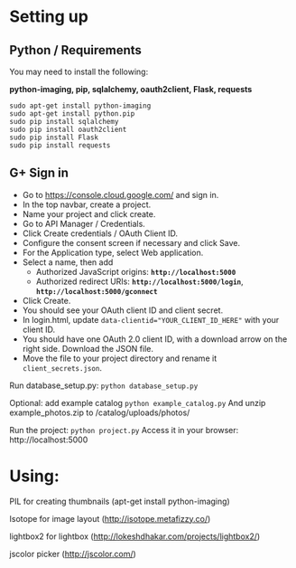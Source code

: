 # Setting up

## Python / Requirements
You may need to install the following:

**python-imaging, pip, sqlalchemy, oauth2client, Flask, requests**

```
sudo apt-get install python-imaging
sudo apt-get install python.pip
sudo pip install sqlalchemy
sudo pip install oauth2client
sudo pip install Flask
sudo pip install requests
```

## G+ Sign in

- Go to https://console.cloud.google.com/ and sign in.
- In the top navbar, create a project.
- Name your project and click create.
- Go to API Manager / Credentials.
- Click Create credentials / OAuth Client ID.
- Configure the consent screen if necessary and click Save.
- For the Application type, select Web application.
- Select a name, then add
  - Authorized JavaScript origins: **`http://localhost:5000`**
  - Authorized redirect URIs:  **`http://localhost:5000/login`**, **`http://localhost:5000/gconnect`**
- Click Create.
- You should see your OAuth client ID and client secret.
- In login.html, update `data-clientid="YOUR_CLIENT_ID_HERE"` with your client ID.
- You should have one OAuth 2.0 client ID, with a download arrow on the right side. Download the JSON file.
- Move the file to your project directory and rename it `client_secrets.json`.



Run database_setup.py:
`
python database_setup.py
`

Optional: add example catalog
`
python example_catalog.py
`
And unzip example_photos.zip to /catalog/uploads/photos/

Run the project:
`
python project.py
`
Access it in your browser:
http://localhost:5000

# Using:

PIL for creating thumbnails (apt-get install python-imaging)

Isotope for image layout (http://isotope.metafizzy.co/)

lightbox2 for lightbox (http://lokeshdhakar.com/projects/lightbox2/)

jscolor picker (http://jscolor.com/)
